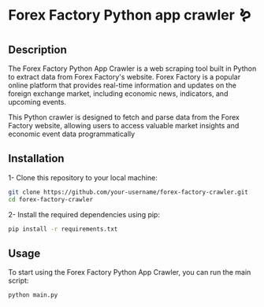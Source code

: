 # Forex Factory Python app crawler 🪱

## Description
The Forex Factory Python App Crawler is a web scraping tool built in Python to extract data from Forex Factory's website. Forex Factory is a popular online platform that provides real-time information and updates on the foreign exchange market, including economic news, indicators, and upcoming events.

This Python crawler is designed to fetch and parse data from the Forex Factory website, allowing users to access valuable market insights and economic event data programmatically


## Installation
1- Clone this repository to your local machine:

``` bash
git clone https://github.com/your-username/forex-factory-crawler.git
cd forex-factory-crawler
```
2- Install the required dependencies using pip:

```bash 
pip install -r requirements.txt
```

## Usage
To start using the Forex Factory Python App Crawler, you can run the main script:

``` bash
python main.py
```